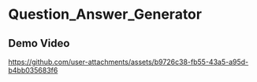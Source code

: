 # Question_Answer_Generator


## Demo Video

https://github.com/user-attachments/assets/b9726c38-fb55-43a5-a95d-b4bb035683f6
